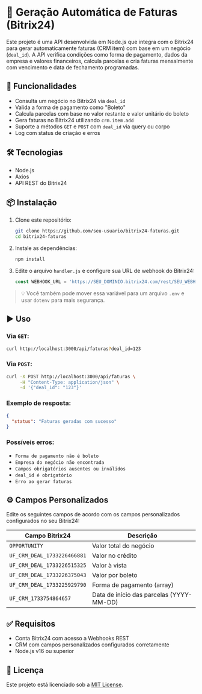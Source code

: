 # 🔄 Geração Automática de Faturas (Bitrix24)

Este projeto é uma API desenvolvida em Node.js que integra com o Bitrix24 para gerar automaticamente faturas (CRM item) com base em um negócio (`deal_id`). A API verifica condições como forma de pagamento, dados da empresa e valores financeiros, calcula parcelas e cria faturas mensalmente com vencimento e data de fechamento programadas.

## 🚀 Funcionalidades

- Consulta um negócio no Bitrix24 via `deal_id`
- Valida a forma de pagamento como "Boleto"
- Calcula parcelas com base no valor restante e valor unitário do boleto
- Gera faturas no Bitrix24 utilizando `crm.item.add`
- Suporte a métodos `GET` e `POST` com `deal_id` via query ou corpo
- Log com status de criação e erros

## 🛠️ Tecnologias

- Node.js
- Axios
- API REST do Bitrix24

## 📦 Instalação

1. Clone este repositório:
   ```bash
   git clone https://github.com/seu-usuario/bitrix24-faturas.git
   cd bitrix24-faturas
   ```

2. Instale as dependências:
   ```bash
   npm install
   ```

3. Edite o arquivo `handler.js` e configure sua URL de webhook do Bitrix24:
   ```js
   const WEBHOOK_URL = 'https://SEU_DOMINIO.bitrix24.com/rest/SEU_WEBHOOK/';
   ```

> 💡 Você também pode mover essa variável para um arquivo `.env` e usar `dotenv` para mais segurança.

## ▶️ Uso

### Via `GET`:
```bash
curl http://localhost:3000/api/faturas?deal_id=123
```

### Via `POST`:
```bash
curl -X POST http://localhost:3000/api/faturas \
     -H "Content-Type: application/json" \
     -d '{"deal_id": "123"}'
```

### Exemplo de resposta:
```json
{
  "status": "Faturas geradas com sucesso"
}
```

### Possíveis erros:
- `Forma de pagamento não é boleto`
- `Empresa do negócio não encontrada`
- `Campos obrigatórios ausentes ou inválidos`
- `deal_id é obrigatório`
- `Erro ao gerar faturas`

## ⚙️ Campos Personalizados

Edite os seguintes campos de acordo com os campos personalizados configurados no seu Bitrix24:

| Campo Bitrix24 | Descrição |
|----------------|-----------|
| `OPPORTUNITY` | Valor total do negócio |
| `UF_CRM_DEAL_1733226466881` | Valor no crédito |
| `UF_CRM_DEAL_1733226515325` | Valor à vista |
| `UF_CRM_DEAL_1733226375043` | Valor por boleto |
| `UF_CRM_DEAL_1733225929790` | Forma de pagamento (array) |
| `UF_CRM_1733754864657` | Data de início das parcelas (YYYY-MM-DD) |

## ✅ Requisitos

- Conta Bitrix24 com acesso a Webhooks REST
- CRM com campos personalizados configurados corretamente
- Node.js v16 ou superior

## 📄 Licença

Este projeto está licenciado sob a [MIT License](LICENSE).